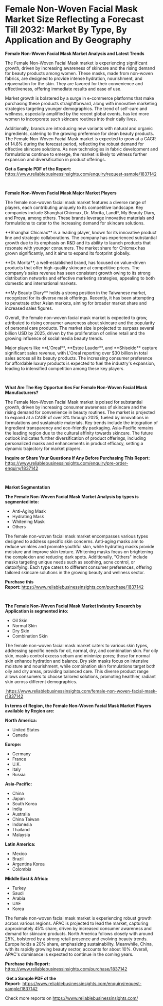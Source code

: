 <p><h1>Female Non-Woven Facial Mask Market Size Reflecting a Forecast Till 2032: Market By Type, By Application and By Geography</h1></p><p><strong>Female Non-Woven Facial Mask Market Analysis and Latest Trends</strong></p>
<p><p>The Female Non-Woven Facial Mask market is experiencing significant growth, driven by increasing awareness of skincare and the rising demand for beauty products among women. These masks, made from non-woven fabrics, are designed to provide intense hydration, nourishment, and rejuvenation for the skin. They are favored for their convenience and effectiveness, offering immediate results and ease of use.</p><p>Market growth is bolstered by a surge in e-commerce platforms that make purchasing these products straightforward, along with innovative marketing strategies targeting younger demographics. The trend of self-care and wellness, especially amplified by the recent global events, has led more women to incorporate such skincare routines into their daily lives.</p><p>Additionally, brands are introducing new variants with natural and organic ingredients, catering to the growing preference for clean beauty products. The Female Non-Woven Facial Mask market is expected to grow at a CAGR of 14.8% during the forecast period, reflecting the robust demand for effective skincare solutions. As new technologies in fabric development and formulations continue to emerge, the market is likely to witness further expansion and diversification in product offerings.</p></p>
<p><strong>Get a Sample PDF of the Report:&nbsp;</strong> <a href="https://www.reliablebusinessinsights.com/enquiry/request-sample/1837142?utm_campaign=2391&utm_medium=2&utm_source=Github&utm_content=ia&utm_term=10022025&utm_id=female-non-woven-facial-mask">https://www.reliablebusinessinsights.com/enquiry/request-sample/1837142</a></p>
<p>&nbsp;</p>
<p><strong>Female Non-Woven Facial Mask Major Market Players</strong></p>
<p><p>The female non-woven facial mask market features a diverse range of players, each contributing uniquely to its competitive landscape. Key companies include Shanghai Chicmax, Dr. Morita, LandP, My Beauty Diary, and Proya, among others. These brands leverage innovative materials and formulations to cater to the increasing demand for skincare solutions.</p><p>**Shanghai Chicmax** is a leading player, known for its innovative product line and strategic collaborations. The company has experienced substantial growth due to its emphasis on R&D and its ability to launch products that resonate with younger consumers. The market share for Chicmax has grown significantly, and it aims to expand its footprint globally.</p><p>**Dr. Morita**, a well-established brand, has focused on value-driven products that offer high-quality skincare at competitive prices. The company’s sales revenue has seen consistent growth owing to its strong distribution networks and effective marketing strategies, appealing to both domestic and international markets.</p><p>**My Beauty Diary** holds a strong position in the Taiwanese market, recognized for its diverse mask offerings. Recently, it has been attempting to penetrate other Asian markets, aiming for broader market share and increased sales figures.</p><p>Overall, the female non-woven facial mask market is expected to grow, attributed to rising consumer awareness about skincare and the popularity of personal care products. The market size is projected to surpass several billion USD by 2025, driven by the proliferation of online retail and the growing influence of social media beauty trends.</p><p>Major players like **L'Oreal**, **Estee Lauder**, and **Shiseido** capture significant sales revenue, with L'Oreal reporting over $30 billion in total sales across all its beauty products. The increasing consumer preference for affordable luxury products is expected to fuel the industry's expansion, leading to intensified competition among these key players.</p></p>
<p>&nbsp;</p>
<p><strong>What Are The Key Opportunities For Female Non-Woven Facial Mask Manufacturers?</strong></p>
<p><p>The Female Non-Woven Facial Mask market is poised for substantial growth, driven by increasing consumer awareness of skincare and the rising demand for convenience in beauty routines. The market is projected to expand at a CAGR of over 8% through 2025, fueled by innovations in formulations and sustainable materials. Key trends include the integration of ingredient transparency and eco-friendly packaging. Asia-Pacific remains the leading region due to the cultural affinity towards skincare. The future outlook indicates further diversification of product offerings, including personalized masks and enhancements in product efficacy, setting a dynamic trajectory for market players.</p></p>
<p><strong>Inquire or Share Your Questions If Any Before Purchasing This Report:</strong> <a href="https://www.reliablebusinessinsights.com/enquiry/pre-order-enquiry/1837142?utm_campaign=2391&utm_medium=2&utm_source=Github&utm_content=ia&utm_term=10022025&utm_id=female-non-woven-facial-mask">https://www.reliablebusinessinsights.com/enquiry/pre-order-enquiry/1837142</a></p>
<p>&nbsp;</p>
<p><strong>Market Segmentation</strong></p>
<p><strong>The Female Non-Woven Facial Mask Market Analysis by types is segmented into:</strong></p>
<p><ul><li>Anti-Aging Mask</li><li>Hydrating Mask</li><li>Whitening Mask</li><li>Others</li></ul></p>
<p><p>The female non-woven facial mask market encompasses various types designed to address specific skin concerns. Anti-aging masks aim to reduce wrinkles and promote youthful skin, while hydrating masks provide moisture and improve skin texture. Whitening masks focus on brightening the complexion and reducing dark spots. Additionally, "Others" include masks targeting unique needs such as soothing, acne control, or detoxifying. Each type caters to different consumer preferences, offering tailored skincare solutions in the growing beauty and wellness sector.</p></p>
<p><strong>Purchase this Report:&nbsp;</strong><a href="https://www.reliablebusinessinsights.com/purchase/1837142?utm_campaign=2391&utm_medium=2&utm_source=Github&utm_content=ia&utm_term=10022025&utm_id=female-non-woven-facial-mask">https://www.reliablebusinessinsights.com/purchase/1837142</a></p>
<p>&nbsp;</p>
<p><strong>The Female Non-Woven Facial Mask Market Industry Research by Application is segmented into:</strong></p>
<p><ul><li>Oil Skin</li><li>Normal Skin</li><li>Dry Skin</li><li>Combination Skin</li></ul></p>
<p><p>The female non-woven facial mask market caters to various skin types, addressing specific needs for oil, normal, dry, and combination skin. For oily skin, masks control excess sebum and minimize pores; those for normal skin enhance hydration and balance. Dry skin masks focus on intensive moisture and nourishment, while combination skin formulations target both oily and dry areas, providing balanced care. This diverse product range allows consumers to choose tailored solutions, promoting healthier, radiant skin across different demographics.</p></p>
<p><a href="https://www.reliablebusinessinsights.com/female-non-woven-facial-mask-r1837142?utm_campaign=2391&utm_medium=2&utm_source=Github&utm_content=ia&utm_term=10022025&utm_id=female-non-woven-facial-mask">&nbsp;https://www.reliablebusinessinsights.com/female-non-woven-facial-mask-r1837142</a></p>
<p><strong>In terms of Region, the Female Non-Woven Facial Mask Market Players available by Region are:</strong></p>
<p>
    <p> <strong> North America: </strong>
        <ul>
            <li>United States</li>
            <li>Canada</li>
        </ul>
        </p> 
    <p> <strong> Europe: </strong>
        <ul>
            <li>Germany</li>
            <li>France</li>
            <li>U.K.</li>
            <li>Italy</li>
            <li>Russia</li>
        </ul>
        </p> 
    <p> <strong> Asia-Pacific: </strong>
        <ul>
            <li>China</li>
            <li>Japan</li>
            <li>South Korea</li>
            <li>India</li>
            <li>Australia</li>
            <li>China Taiwan</li>
            <li>Indonesia</li>
            <li>Thailand</li>
            <li>Malaysia</li>
        </ul>
        </p> 
    <p> <strong> Latin America: </strong>
        <ul>
            <li>Mexico</li>
            <li>Brazil</li>
            <li>Argentina Korea</li>
            <li>Colombia</li>
        </ul>
        </p> 
    <p> <strong> Middle East & Africa: </strong>
        <ul>
            <li>Turkey</li>
            <li>Saudi</li>
            <li>Arabia</li>
            <li>UAE</li>
            <li>Korea</li>
        </ul>
    </p>
    </p>
<p><p>The female non-woven facial mask market is experiencing robust growth across various regions. APAC is projected to lead the market, capturing approximately 45% share, driven by increased consumer awareness and demand for skincare products. North America follows closely with around 25%, bolstered by a strong retail presence and evolving beauty trends. Europe holds a 20% share, emphasizing sustainability. Meanwhile, China, with its rapidly growing beauty sector, accounts for about 10%. Overall, APAC's dominance is expected to continue in the coming years.</p></p>
<p><strong>Purchase this Report: </strong><a href="https://www.reliablebusinessinsights.com/purchase/1837142?utm_campaign=2391&utm_medium=2&utm_source=Github&utm_content=ia&utm_term=10022025&utm_id=female-non-woven-facial-mask">https://www.reliablebusinessinsights.com/purchase/1837142</a></p>
<p>&nbsp;<strong>Get a Sample PDF of the Report:&nbsp;&nbsp;</strong><a href="https://www.reliablebusinessinsights.com/enquiry/request-sample/1837142?utm_campaign=2391&utm_medium=2&utm_source=Github&utm_content=ia&utm_term=10022025&utm_id=female-non-woven-facial-mask">https://www.reliablebusinessinsights.com/enquiry/request-sample/1837142</a></p>
<p><strong></strong></p>
<p>Check more reports on <a href="https://www.reliablebusinessinsights.com/?utm_campaign=2391&utm_medium=2&utm_source=Github&utm_content=ia&utm_term=10022025&utm_id=female-non-woven-facial-mask">https://www.reliablebusinessinsights.com/</a></p>